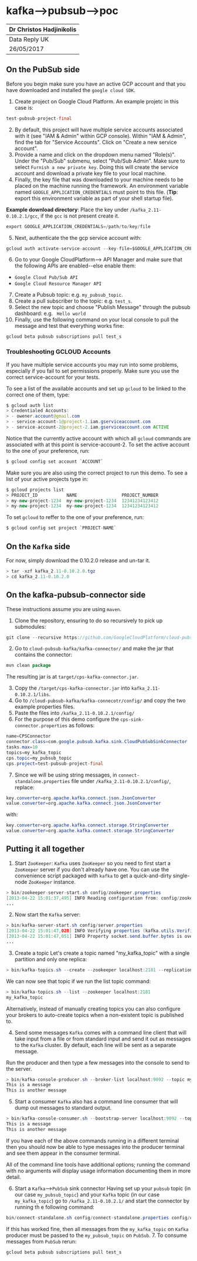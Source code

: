 # kafka-->pubsub-->poc
| Dr Christos Hadjinikolis |
|--------------------------|
| Data Reply UK            |
| 26/05/2017               |

## On the PubSub side
Before you begin make sure you have an active GCP account and that you have downloaded and installed the `google cloud SDK`.
1. Create project on Google Cloud Platform. An example projetc in this case is:
```Java
test-pubsub-project-final
```
2. By default, this project will have multiple service accounts associated with it (see "IAM & Admin" within GCP console). Within "IAM & Admin", find the tab for "Service Accounts". Click on "Create a new service account".
3. Provide a name  and click on the dropdown menu named "Role(s)". Under the "Pub/Sub" submenu, select "Pub/Sub Admin". Make sure to select `Furnish a new private key`. Doing this will create the service account and download a private key file to your local machine.
4. Finally, the key file that was downloaded to your machine needs to be placed on the machine running the framework. An environment variable named `GOOGLE_APPLICATION_CREDENTIALS` must point to this file. (**Tip**: export this environment variable as part of your shell startup file).

**Example download directory**: Place the key under `/kafka_2.11-0.10.2.1/gcc`, if the `gcc` is not present create it.
```Java
export GOOGLE_APPLICATION_CREDENTIALS=/path/to/key/file
```
5. Next, authenticate the the gcp service account with:
```Java
gcloud auth activate-service-account --key-file=$GOOGLE_APPLICATION_CREDENTIALS
```
6. Go to your Google CloudPlatform--> API Manager and make sure that the following APIs are enabled--else enable them:
  * `Google Cloud Pub/Sub API`
  * `Google Cloud Resource Manager API`
7. Create a Pubsub topic: e.g. `my_pubsub_topic`.
8. Create a pull subscriber to the topic: e.g. `test_s`.
9. Select the new topic and choose "Publish Message" through the pubsub dashboard: e.g. ` Hello world`
10. Finally, use the following command on your local console to pull the message and test that everything works fine:
```Java
gcloud beta pubsub subscriptions pull test_s
```

### Troubleshooting GCLOUD Accounts
If you have multiple service accounts you may run into some problems, especially if you fail to set permissions properly. Make sure you use the correct service-account for your tests.

To see a list of the available accounts and set up `gcloud` to be linked to the correct one of them, type:
```Java
$ gcloud auth list      
> Credentialed Accounts:
> - owener.account@gmail.com
> - service-account-1@project-1.iam.gserviceaccount.com
> - service-account-2@project-2.iam.gserviceaccount.com ACTIVE
```
Notice that the currently active account with which all `gcloud` commands are associated with at this point is service-account-2. To set the active account to the one of your preference, run:
```Java
$ gcloud config set account `ACCOUNT`
```
Make sure you are also using the correct project to run this demo. To see a list of your active projects type in:
```Java
$ gcloud projects list      
> PROJECT_ID           NAME                 PROJECT_NUMBER
> my-new-project-1234  my-new-project-1234  12341234123412
> my-new-project-1234  my-new-project-1234  12341234123412
```
To set `gcloud` to reffer to the one of your preference, run:
```Java
$ gcloud config set project `PROJECT-NAME`
```

## On the `Kafka` side
For now, simply download the 0.10.2.0 release and un-tar it.
```Java
> tar -xzf kafka_2.11-0.10.2.0.tgz
> cd kafka_2.11-0.10.2.0
```
## On the kafka-pubsub-connector side
These instructions assume you are using `maven`.

1. Clone the repository, ensuring to do so recursively to pick up submodules:

```Java
git clone --recursive https://github.com/GoogleCloudPlatform/cloud-pubsub-kafka
```

2. Go to `cloud-pubsub-kafka/kafka-connector/` and make the jar that contains the connector:

```java
mvn clean package
```
The resulting jar is at `target/cps-kafka-connector.jar`.

3. Copy the  `/target/cps-kafka-connector.jar` into `kafka_2.11-0.10.2.1/libs`.
4. Go to `/cloud-pubsub-kafka/kafka-connecotr/config/` and copy the two example properties files.
5. Paste the files into `/kafka_2.11-0.10.2.1/config/`
6. For the purpose of this demo configure the `cps-sink-connector.properties` as follows:
```Java
name=CPSConnector
connector.class=com.google.pubsub.kafka.sink.CloudPubSubSinkConnector
tasks.max=10
topics=my_kafka_topic
cps.topic=my_pubsub_topic
cps.project=test-pubsub-project-final
```
7. Since we will be using string messages, in `connect-standalone.properties` file under `/kafka_2.11-0.10.2.1/config/`, replace:
```Java
key.converter=org.apache.kafka.connect.json.JsonConverter
value.converter=org.apache.kafka.connect.json.JsonConverter
```
with:
```Java
key.converter=org.apache.kafka.connect.storage.StringConverter
value.converter=org.apache.kafka.connect.storage.StringConverter
```

## Putting it all together
1. Start `ZooKeeper`:
`Kafka` uses `ZooKeeper` so you need to first start a `ZooKeeper` server if you don't already have one. You can use the convenience script packaged with `kafka` to get a quick-and-dirty single-node `ZooKeeper` instance.
```Java
> bin/zookeeper-server-start.sh config/zookeeper.properties
[2013-04-22 15:01:37,495] INFO Reading configuration from: config/zookeeper.properties (org.apache.zookeeper.server.quorum.QuorumPeerConfig)
...
```
2. Now start the `Kafka` server:
```Java
> bin/kafka-server-start.sh config/server.properties
[2013-04-22 15:01:47,028] INFO Verifying properties (kafka.utils.VerifiableProperties)
[2013-04-22 15:01:47,051] INFO Property socket.send.buffer.bytes is overridden to 1048576 (kafka.utils.VerifiableProperties)
...
```
3. Create a topic
Let's create a topic named "my_kafka_topic" with a single partition and only one replica:
```Java
> bin/kafka-topics.sh --create --zookeeper localhost:2181 --replication-factor 1 --partitions 1 --topic my_kafka_topic
```
We can now see that topic if we run the list topic command:
```Java
> bin/kafka-topics.sh --list --zookeeper localhost:2181
my_kafka_topic
```
Alternatively, instead of manually creating topics you can also configure your brokers to auto-create topics when a non-existent topic is published to.

4. Send some messages
`Kafka` comes with a command line client that will take input from a file or from standard input and send it out as messages to the `Kafka` cluster. By default, each line will be sent as a separate message.

Run the producer and then type a few messages into the console to send to the server.
```Java
> bin/kafka-console-producer.sh --broker-list localhost:9092 --topic my_kafka_topic
This is a message
This is another message
```
5. Start a consumer
`Kafka` also has a command line consumer that will dump out messages to standard output.
```Java
> bin/kafka-console-consumer.sh --bootstrap-server localhost:9092 --topic my_kafka_topic --from-beginning
This is a message
This is another message
```
If you have each of the above commands running in a different terminal then you should now be able to type messages into the producer terminal and see them appear in the consumer terminal.

All of the command line tools have additional options; running the command with no arguments will display usage information documenting them in more detail.

6. Start a `Kafka`-->`PubSub` sink connector
Having set up your `pubsub` topic (in our case `my_pubsub_topic`) and your `Kafka` topic (in our case `my_kafka_topic`) go to `/kafka_2.11-0.10.2.1/` and start the connector by running th e following command:
```Java
bin/connect-standalone.sh config/connect-standalone.properties config/cps-sink-connector.properties
```
If this has worked fine, then all messages from the `my_kafka_topic` on `Kafka` producer must be passed to the `my_pubsub_topic` on `PubSub`.
7. To consume messages from `PubSub` rerun:
```Java
gcloud beta pubsub subscriptions pull test_s
```
